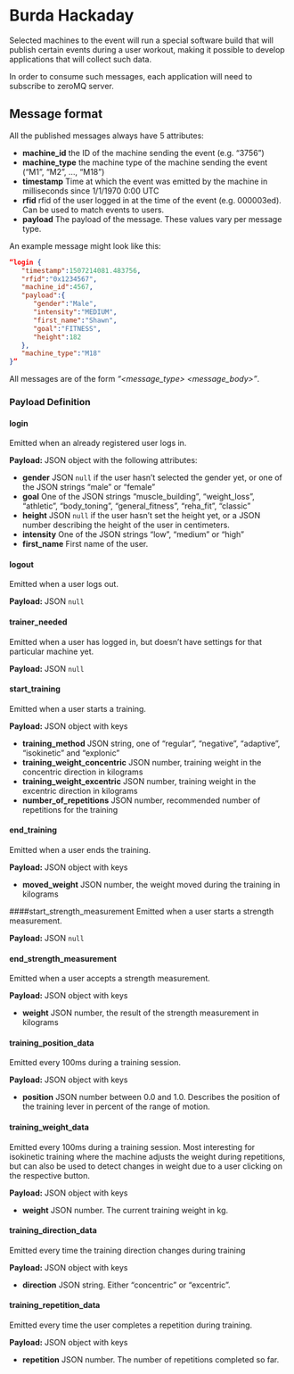 # Burda Hackaday
Selected machines to the event will run a special software build that 
will publish certain events during a user workout, making it possible to 
develop applications that will collect such data.

In order to consume such messages, each application will need to 
subscribe to zeroMQ server. 

## Message format

All the published messages always have 5 attributes:
* **machine_id**
the ID of the machine sending the event (e.g. “3756”)
* **machine_type**
the machine type of the machine sending the event (“M1”, “M2”, …, “M18”)
* **timestamp**
Time at which the event was emitted by the machine in milliseconds since 1/1/1970 0:00 UTC 
* **rfid**
rfid of the user logged in at the time of the event (e.g. 000003ed). 
Can be used to match events to users.
* **payload**
The payload of the message. These values vary per message type.

An example message might look like this:
```JSON
“login {
   "timestamp":1507214081.483756,
   "rfid":"0x1234567",
   "machine_id":4567,
   "payload":{
      "gender":"Male",
      "intensity":"MEDIUM",
      "first_name":"Shawn",
      "goal":"FITNESS",
      "height":182
   },
   "machine_type":"M18"
}”
```
All messages are of the form *“<message_type> <message_body>”*.

### Payload Definition

#### login
Emitted when an already registered user logs in.

**Payload:** JSON object with the following attributes:
* **gender**
JSON `null` if the user hasn’t selected the gender yet, or one of the JSON strings “male” or “female”
* **goal**
One of the JSON strings “muscle_building”, “weight_loss”, “athletic”, “body_toning”, “general_fitness”, “reha_fit”, “classic”
* **height**
JSON `null` if the user hasn’t set the height yet, or a JSON number describing the height of the user in centimeters.
* **intensity**
One of the JSON strings “low”, “medium” or “high”
* **first_name**
First name of the user.

#### logout
Emitted when a user logs out.

**Payload:** JSON `null`

#### trainer_needed
Emitted when a user has logged in, but doesn’t have settings for that particular machine yet.

**Payload:** JSON `null`

#### start_training
Emitted when a user starts a training.

**Payload:** JSON object with keys
* **training_method**
JSON string, one of “regular”, “negative”, “adaptive”, “isokinetic” and “explonic”
* **training_weight_concentric**
JSON number, training weight in the concentric direction in kilograms
* **training_weight_excentric**
JSON number, training weight in the excentric direction in kilograms
* **number_of_repetitions**
JSON number, recommended number of repetitions for the training

#### end_training
Emitted when a user ends the training.

**Payload:** JSON object with keys
* **moved_weight**
JSON number, the weight moved during the training in kilograms

####start_strength_measurement
Emitted when a user starts a strength measurement.

**Payload:** JSON `null`

#### end_strength_measurement
Emitted when a user accepts a strength measurement.

**Payload:**  JSON object with keys
* **weight**
JSON number, the result of the strength measurement in kilograms

#### training_position_data
Emitted every 100ms during a training session.

**Payload:** JSON object with keys
* **position**
JSON number between 0.0 and 1.0. Describes the position of the training lever 
in percent of the range of motion.

#### training_weight_data
Emitted every 100ms during a training session. Most interesting for isokinetic training where the machine adjusts 
the weight during repetitions, but can also be used to detect changes in weight due to a user clicking on the 
respective button.

**Payload:** JSON object with keys
* **weight** JSON number. The current training weight in kg. 

#### training_direction_data
Emitted every time the training direction changes during training

**Payload:** JSON object with keys
* **direction** JSON string. Either “concentric” or “excentric”. 

#### training_repetition_data
Emitted every time the user completes a repetition during training.

**Payload:** JSON object with keys
* **repetition** JSON number. The number of repetitions completed so far.

